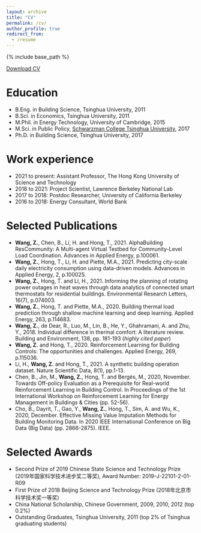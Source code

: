 ```yaml
---
layout: archive
title: "CV"
permalink: /cv/
author_profile: true
redirect_from:
  - /resume
---
```


{% include base_path %}

[Download CV](http://walterzwang.github.io/files/CV.pdf)

Education
======
* B.Eng. in Building Science, Tsinghua University, 2011
* B.Sci. in Economics, Tsinghua University, 2011
* M.Phil. in Energy Technology, University of Cambridge, 2015
* M.Sci. in Public Policy, [Schwarzman College Tsinghua University](https://www.schwarzmanscholars.org/), 2017
* Ph.D. in Building Science, Tsinghua University, 2017

Work experience
======
* 2021 to present: Assistant Professor, The Hong Kong University of Science and Technology
* 2018 to 2021: Project Scientist, Lawrence Berkeley National Lab
* 2017 to 2018: Postdoc Researcher, University of California Berkeley
* 2016 to 2018: Energy Consultant, World Bank

Selected Publications
======
* **Wang, Z.**, Chen, B., Li, H. and Hong, T., 2021. AlphaBuilding ResCommunity: A Multi-agent Virtual Testbed for Community-Level Load Coordination. Advances in Applied Energy, p.100061.
* **Wang, Z.**, Hong, T., Li, H. and Piette, M.A., 2021. Predicting city-scale daily electricity consumption using data-driven models. Advances in Applied Energy, 2, p.100025. 
* **Wang, Z.**, Hong, T. and Li, H., 2021. Informing the planning of rotating power outages in heat waves through data analytics of connected smart thermostats for residential buildings. Environmental Research Letters, 16(7), p.074003.
* **Wang, Z.**, Hong, T. and Piette, M.A., 2020. Building thermal load prediction through shallow machine learning and deep learning. Applied Energy, 263, p.114683.
* **Wang, Z.**, de Dear, R., Luo, M., Lin, B., He, Y., Ghahramani, A. and Zhu, Y., 2018. Individual difference in thermal comfort: A literature review. Building and Environment, 138, pp. 181-193 (*highly cited paper*)
* **Wang, Z.** and Hong, T., 2020. Reinforcement Learning for Building Controls: The opportunities and challenges. Applied Energy, 269, p.115036.
* Li, H., **Wang, Z.** and Hong, T., 2021. A synthetic building operation dataset. Nature Scientific Data, 8(1), pp.1-13.
* Chen, B., Jin, M., **Wang, Z.**, Hong, T. and Bergés, M., 2020, November. Towards Off-policy Evaluation as a Prerequisite for Real-world Reinforcement Learning in Building Control. In Proceedings of the 1st International Workshop on Reinforcement Learning for Energy Management in Buildings & Cities (pp. 52-56).
* Cho, B., Dayrit, T., Gao, Y., **Wang, Z.**, Hong, T., Sim, A. and Wu, K., 2020, December. Effective Missing Value Imputation Methods for Building Monitoring Data. In 2020 IEEE International Conference on Big Data (Big Data) (pp. 2866-2875). IEEE.
  
Selected Awards
======
* Second Prize of 2019 Chinese State Science and Technology Prize (2019年国家科学技术进步奖二等奖), Award Number: 2019-J-22101-2-01-R09
* First Prize of 2018 Beijing Science and Technology Prize (2018年北京市科学技术奖一等奖)
* China National Scholarship, Chinese Government, 2009, 2010, 2012 (top 0.2%)
* Outstanding Graduates, Tsinghua University, 2011 (top 2% of Tsinghua graduating students)
